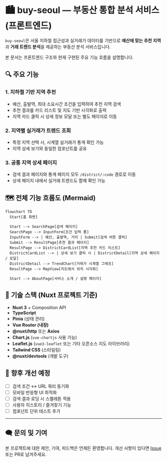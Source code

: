 # 🏙️ buy-seoul — 부동산 통합 분석 서비스 (프론트엔드)

`buy-seoul`은 서울 지하철 접근성과 실거래가 데이터를 기반으로
**예산에 맞는 추천 지역**과 **거래 트렌드 분석**을 제공하는 부동산 분석 서비스입니다.

본 문서는 프론트엔드 구조와 현재 구현된 주요 기능 흐름을 설명합니다.

## 🔍 주요 기능

### 1. 지하철 기반 지역 추천

* 예산, 출발역, 최대 소요시간 조건을 입력하여 추천 지역 검색
* 추천 결과를 카드 리스트 및 지도 기반 시각화로 출력
* 지역 카드 클릭 시 상세 정보 모달 또는 별도 페이지로 이동

### 2. 지역별 실거래가 트렌드 조회

* 특정 지역 선택 시, 시계열 실거래가 통계 확인 가능
* 지역 상세 보기와 동일한 컴포넌트를 공유

### 3. 공통 지역 상세 페이지

* 검색 결과 페이지와 통계 페이지 모두 `/district/:code` 경로로 이동
* 상세 페이지 내에서 실거래 트렌드도 함께 확인 가능


## 🗺️ 전체 기능 흐름도 (Mermaid)

```mermaid
flowchart TD
  Start[홈 화면]

  Start --> SearchPage[검색 페이지]
  SearchPage --> InputForm[조건 입력 폼]
  InputForm --> | 예산, 출발역, 거리 | Submit[검색 버튼 클릭]
  Submit --> ResultPage[추천 결과 페이지]
  ResultPage --> DistrictCardList[지역 추천 카드 리스트]
  DistrictCardList --> | 상세 보기 클릭 시 | DistrictDetail[지역 상세 페이지 / 모달]
  DistrictDetail --> TrendChart[거래가 시계열 그래프]
  ResultPage --> MapView[지도에서 위치 시각화]

  Start --> AboutPage[서비스 소개 / 설명 페이지]
```


## 🧱 기술 스택 (Nuxt 프로젝트 기준)

* **Nuxt 3** + Composition API
* **TypeScript**
* **Pinia** (상태 관리)
* **Vue Router (내장)**
* **@nuxt/http** 또는 **Axios**
* **Chart.js** (`vue-chartjs` 사용 가능)
* **Leaflet.js** (`vue3-leaflet` 또는 기타 오픈소스 지도 라이브러리)
* **Tailwind CSS** (스타일링)
* **@nuxt/devtools** (개발 도구)


## 🚧 향후 개선 예정

* [ ] 검색 조건 ↔ URL 쿼리 동기화
* [ ] 모바일 반응형 UI 최적화
* [ ] 검색 결과 로딩 시 스켈레톤 적용
* [ ] 사용자 히스토리 / 즐겨찾기 기능
* [ ] 컴포넌트 단위 테스트 추가

---

## 🗨️ 문의 및 기여

본 프로젝트에 대한 제안, 기여, 피드백은 언제든 환영합니다.
개선 사항이 있다면 [Issue](https://github.com/your-repo/issues) 또는 PR로 남겨주세요.
